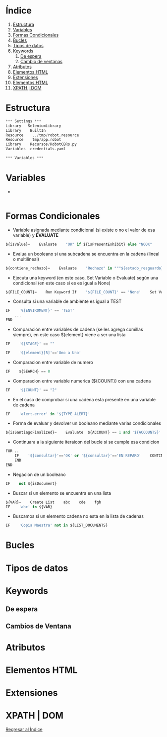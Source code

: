 # Índice
1. [Estructura](#estructura)
2. [Variables](#variables)
3. [Formas Condicionales](#formas-condicionales)
4. [Bucles](#bucles)
5. [Tipos de datos](#tipos-de-datos)
6. [Keywords](#keywords)
    1. [De espera](#de-espera)
    2. [Cambio de ventanas](#cambio-de-ventanas)
7. [Atributos](#atributos)
8. [Elementos HTML](#elementos-html)
9. [Extensiones](#elementos-html)
10. [Elementos HTML](#elementos-html)
11. [XPATH | DOM](#elementos-html)


# Estructura

``` python
*** Settings ***
Library   SeleniumLibrary
Library    BuiltIn
Resource    ../tmp/robot.resource
Resource    tmp/app.robot
Library    Recursos/RobotCBRs.py
Variables  credentials.yaml

*** Variables ***
```

# Variables
- 
```python
```

# Formas Condicionales
- Variable asignada mediante condicional (si existe o no el valor de esa variable) y **EVALUATE**
```python
${isValue}=    Evaluate    "OK" if ${isPresentExhibit} else "NOOK"
```

- Evalua un booleano si una subcadena se encuentra en la cadena (lineal o multilineal)
```python
${contiene_rechazo}=    Evaluate    "Rechazo" in """${estado_resguardo}"""
```

- Ejecuta una keyword (en este caso, Set Variable o Evaluate) según una condicional (en este caso si es es igual a None)
```python
${FILE_COUNT}=    Run Keyword If    '${FILE_COUNT}' == 'None'    Set Variable    1    ELSE    Evaluate    ${FILE_COUNT} + 1
```

- Consulta si una variable de ambiente es igual a TEST
```python
IF    '%{ENVIROMENT}' == 'TEST'
    ...
END
```

- Comparación entre variables de cadena (se les agrega comillas siempre), en este caso ${element} viene a ser una lista
```python
IF    '${STAGE}' == ""

IF    '${element}[5]'=='Uno a Uno'
```

- Comparacion entre variable de numero
```python
IF    ${SEARCH} == 0
```

- Comparacion entre variable numerica (${COUNT}) con una cadena
```python
IF    '${COUNT}' == "2"
```

- En el caso de comprobar si una cadena esta presente en una variable de cadena
```python
IF    'alert-error' in '${TYPE_ALERT}' 
```

- Forma de evaluar y devolver un booleano mediante varias condicionales
```python
${isSantiagoFinalized}=    Evaluate  ${ACCOUNT} == 1 and '${ACCOUNTS}' == "Finalizada Despachada"
```

- Continuara a la siguiente iteraicon del bucle si se cumple esa condicion
```python
FOR ..
    IF    '${consultar}'=='OK' or '${consultar}'=='EN REPARO'    CONTINUE
    END
END
```

- Negacion de un booleano
```python
IF    not ${isDocument}
```

- Buscar si un elemento se encuentra en una lista
```python
${VAR}=    Create List    abc    cde    fgh
IF    'abc' in ${VAR}
```

- Buscamos si un elemento cadena no esta en la lista de cadenas
```python
IF    'Copia Maestra' not in ${LIST_DOCUMENTS}
```

# Bucles


# Tipos de datos


# Keywords

## De espera

## Cambios de Ventana


# Atributos


# Elementos HTML


# Extensiones


# XPATH | DOM


[Regresar al Índice](#índice)

